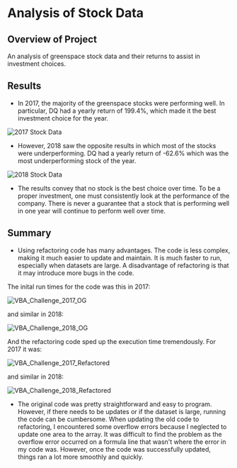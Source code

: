 # Analysis of Stock Data

## Overview of Project

An analysis of greenspace stock data and their returns to assist in investment choices. 

## Results

- In 2017, the majority of the greenspace stocks were performing well. In particular, DQ had a yearly return of 199.4%, which made it the best investment choice for the year. 

![2017 Stock Data](https://user-images.githubusercontent.com/108373151/179380515-2e055979-2e18-4016-bebf-b2c6a798a64f.png)

- However, 2018 saw the opposite results in which most of the stocks were underperforming. DQ had a yearly return of -62.6% which was the most underperforming stock of the year.

![2018 Stock Data](https://user-images.githubusercontent.com/108373151/179380521-313095da-5668-4feb-aeea-6723fcb51465.png)

- The results convey that no stock is the best choice over time. To be a proper investment, one must consistently look at the performance of the company. There is never a guarantee that a stock that is performing well in one year will continue to perform well over time.

## Summary

- Using refactoring code has many advantages. The code is less complex, making it much easier to update and maintain. It is much faster to run, especially when datasets are large. A disadvantage of refactoring is that it may introduce more bugs in the code. 

The inital run times for the code was this in 2017:

![VBA_Challenge_2017_OG](https://user-images.githubusercontent.com/108373151/179380529-c7811935-f9e8-42f7-b239-5a1cebb642b3.png)

and similar in 2018:

![VBA_Challenge_2018_OG](https://user-images.githubusercontent.com/108373151/179380539-3e655a35-fcef-4cb5-a97e-be8a6b527c11.png)

And the refactoring code sped up the execution time tremendously. For 2017 it was:

![VBA_Challenge_2017_Refactored](https://user-images.githubusercontent.com/108373151/179380547-1319656d-abc9-4819-a700-146a8885d901.png)

and similar in 2018:

![VBA_Challenge_2018_Refactored](https://user-images.githubusercontent.com/108373151/179380554-e8064a42-cece-4655-bdbf-cbb31b85eb7e.png)

- The original code was pretty straightforward and easy to program. However, if there needs to be updates or if the dataset is large, running the code can be cumbersome. When updating the old code to refactoring, I encountered some overflow errors because I neglected to update one area to the array. It was difficult to find the problem as the overflow error occurred on a formula line that wasn't where the error in my code was. However, once the code was successfully updated, things ran a lot more smoothly and quickly.
